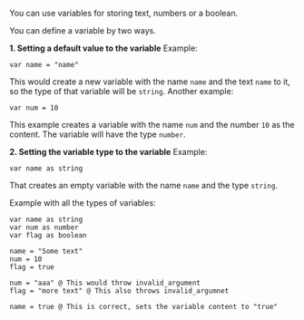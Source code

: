 You can use variables for storing text, numbers or a boolean.

You can define a variable by two ways.

**1. Setting a default value to the variable**
 Example:
```
var name = "name"
```
This would create a new variable with the name `name` and the text `name` to it, so the type of that variable will be `string`. 
Another example:

```
var num = 10
```
This example creates a variable with the name `num` and the number `10` as the content. The variable will have the type `number`.

**2. Setting the variable type to the variable**
Example:
```
var name as string
```
That creates an empty variable with the name `name` and the type `string`.

Example with all the types of variables:

```
var name as string
var num as number
var flag as boolean

name = "Some text"
num = 10
flag = true

num = "aaa" @ This would throw invalid_argument
flag = "more text" @ This also throws invalid_argumnet

name = true @ This is correct, sets the variable content to "true"
```